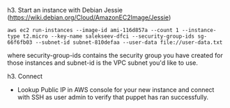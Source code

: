 h3. Start an instance with Debian Jessie (https://wiki.debian.org/Cloud/AmazonEC2Image/Jessie)
```
aws ec2 run-instances --image-id ami-116d857a --count 1 --instance-type t2.micro --key-name salekseev-dfci --security-group-ids sg-66f6fb03 --subnet-id subnet-810defaa --user-data file://user-data.txt
```
where security-group-ids contains the security group you have created for those instances and subnet-id is the VPC subnet you'd like to use.

h3. Connect
- Lookup Public IP in AWS console for your new instance and connect with SSH as user admin to verify that puppet has ran successfully.